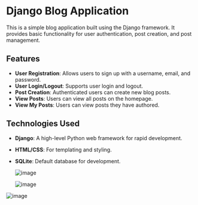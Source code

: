 # Django Blog Application

This is a simple blog application built using the Django framework. It provides basic functionality for user authentication, post creation, and post management.


## Features

- **User Registration**: Allows users to sign up with a username, email, and password.
- **User Login/Logout**: Supports user login and logout.
- **Post Creation**: Authenticated users can create new blog posts.
- **View Posts**: Users can view all posts on the homepage.
- **View My Posts**: Users can view posts they have authored.

## Technologies Used

- **Django**: A high-level Python web framework for rapid development.
- **HTML/CSS**: For templating and styling.
- **SQLite**: Default database for development.

  ![image](https://github.com/user-attachments/assets/aba59489-5081-4348-b594-cada5e6f49ce)

  ![image](https://github.com/user-attachments/assets/a73d4ab9-09e0-4328-a310-d6c4154acace)

![image](https://github.com/user-attachments/assets/461f1c32-5a8c-4a6c-98e0-0c39fd20f28a)

